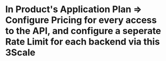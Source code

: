 # In Product's Application Plan => Configure Pricing for every access to the API, and configure a seperate Rate Limit for each backend via this 3Scale
